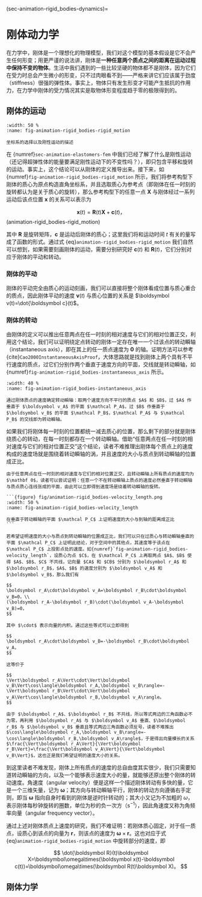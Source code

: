(sec-animation-rigid_bodies-dynamics)=
# 刚体动力学

在力学中，刚体是一个理想化的物理模型，我们对这个模型的基本假设是它不会产生任何形变；用更严谨的说法讲，刚体是**一种任意两个质点之间的距离在运动过程中保持不变的物体**。生活中我们遇到的一些比较坚硬的物体都不是刚体，因为它们在受力时总会产生微小的形变，只不过肉眼看不到——严格来讲它们应该属于劲度（stiffness）很强的弹性体。事实上，物体只有发生形变才可能产生抵抗的作用力，在力学中刚体的受力情况其实是取物体形变程度趋于零的极限得到的。

## 刚体的运动

```{figure} fig/animation-rigid_bodies-rigid_motion.png
:width: 50 %
:name: fig-animation-rigid_bodies-rigid_motion

坐标系的选择以及刚性运动的描述
```

在 {numref}`sec-animation-elastomers-fem` 中我们已经了解了什么是刚性运动（还记得超弹性体的能量要满足刚性运动下的不变性吗？），即只包含平移和旋转的运动。事实上，这个结论可以从刚体的定义推导出来。接下来，如{numref}`fig-animation-rigid_bodies-rigid_motion` 所示，我们将参考构型下刚体的质心为原点构造直角坐标系，并且选取质心为参考点（即刚体在任一时刻的旋转都认为是关于质心的旋转），那么参考构型下的任意一点 $\boldsymbol X$ 与刚体经过一系列运动后该点位置 $\boldsymbol x$ 的关系可以表示为

$$
\boldsymbol x(t)=\boldsymbol R(t)\boldsymbol X+\boldsymbol c(t)，
$$ (animation-rigid_bodies-rigid_motion)

其中 $\boldsymbol R$ 是旋转矩阵，$\boldsymbol c$ 是运动后刚体的质心；这里我们将和运动时间 $t$ 有关的量写成了函数的形式。通过式 {eq}`animation-rigid_bodies-rigid_motion` 我们自然可以想到，如果需要刻画刚体的运动，需要分别研究好 $\boldsymbol c(t)$ 和 $\boldsymbol R(t)$，它们分别对应于刚体的平动和转动。

### 刚体的平动

刚体的平动完全由质心的运动刻画，我们可以直接将整个刚体看成位置与质心重合的质点，因此刚体平动的速度 $\boldsymbol v(t)$ 与质心位置的关系是 $\boldsymbol v(t)=\dot{\boldsymbol c}(t)$。

### 刚体的转动

由刚体的定义可以推出任意两点在任一时刻的相对速度与它们的相对位置正交，利用这个结论，我们可以证明绕定点转动的刚体一定存在唯一一个过该点的转动瞬轴（instantaneous axis），即在其上的任一质点速度为 $\mathbf 0$ 的轴。证明方法可以参考 {cite}`Cao2000InstantaneousAxisProof`，大体思路就是找到刚体上两个具有不平行速度的质点，过它们分别作两个垂直于速度方向的平面，交线就是转动瞬轴，如{numref}`fig-animation-rigid_bodies-instantaneous_axis` 所示。

```{figure} fig/animation-rigid_bodies-instantaneous_axis.png
:width: 40 %
:name: fig-animation-rigid_bodies-instantaneous_axis

通过刚体质点的速度确定转动瞬轴：取两个速度方向不平行的质点 $A$ 和 $B$，过 $A$ 作垂直于 $\boldsymbol v_A$ 的平面 $\mathcal P_A$，过 $B$ 作垂直于 $\boldsymbol v_B$ 的平面 $\mathcal P_B$，$\mathcal P_A$ 与 $\mathcal P_B$ 的交线即为转动瞬轴。
```

如果我们将刚体每一时刻的位置都统一减去质心的位置，那么剩下的部分就是刚体绕质心的转动，在每一时刻都存在一个转动瞬轴。借助“任意两点在任一时刻的相对速度与它们的相对位置正交”这个结论，读者不难推理出刚体每个质点上的速度构成的速度场就是围绕着转动瞬轴的涡，并且速度的大小与质点到转动瞬轴的位置成正比。

````{hint}
由于任意两点在任一时刻的相对速度与它们的相对位置正交，且转动瞬轴上所有质点的速度均为 $\mathbf 0$，读者可以尝试证明：任意一个不在转动瞬轴上质点的速度必然垂直于转动瞬轴与质点质心连线张成的平面，由此可以立即得到速度场是绕着转动瞬轴的旋转。

```{figure} fig/animation-rigid_bodies-velocity_length.png
:width: 50 %
:name: fig-animation-rigid_bodies-velocity_length

在垂直于转动瞬轴的平面 $\mathcal P_C$ 上证明速度的大小与到轴的距离成正比
```

若希望证明速度的大小与质点到转动瞬轴的位置成正比，我们可以只在过质心与转动瞬轴垂直的平面 $\mathcal P_C$ 上证明此结论，对于空间中的其他点，其速度等于该点在 $\mathcal P_C$ 上投影点处的速度。如{numref}`fig-animation-rigid_bodies-velocity_length`，设质心为点 $C$，在 $\mathcal P_C$ 上再取两点 $A$、$B$ 使得 $A$、$B$、$C$ 不共线，记向量 $CA$ 和 $CB$ 分别为 $\boldsymbol r_A$ 和 $\boldsymbol r_B$，$A$、$B$ 的速度分别为 $\boldsymbol v_A$ 和 $\boldsymbol v_B$，那么我们有

$$
\boldsymbol r_A\cdot\boldsymbol v_A=\boldsymbol r_B\cdot\boldsymbol v_B=0，\\
(\boldsymbol r_A-\boldsymbol r_B)\cdot(\boldsymbol v_A-\boldsymbol v_B)=0，
$$

其中 $\cdot$ 表示向量的内积。通过这些等式可以立即得到

$$
\boldsymbol r_A\cdot\boldsymbol v_B=-\boldsymbol r_B\cdot\boldsymbol v_A，
$$

这等价于

$$
\Vert\boldsymbol r_A\Vert\cdot\Vert\boldsymbol v_B\Vert\cos\langle\boldsymbol r_A,\boldsymbol v_B\rangle=-\Vert\boldsymbol r_B\Vert\cdot\Vert\boldsymbol v_A\Vert\cos\langle\boldsymbol r_B,\boldsymbol v_A\rangle。
$$

由于 $\boldsymbol r_A$、$\boldsymbol r_B$ 不共线，所以等式两边的三角函数必不为零，再利用 $\boldsymbol r_A$ 与 $\boldsymbol v_A$ 垂直、$\boldsymbol r_B$ 与 $\boldsymbol v_B$ 垂直且等式两边三角函数必须反号，读者不难推出 $\cos\langle\boldsymbol r_A,\boldsymbol v_B\rangle=-\cos\langle\boldsymbol r_B,\boldsymbol v_A\rangle$，于是得出向量模长的关系 $\frac{\Vert\boldsymbol r_A\Vert}{\Vert\boldsymbol r_B\Vert}=\frac{\Vert\boldsymbol v_A\Vert}{\Vert\boldsymbol v_B\Vert}$，这也正是我们希望证明的速度大小的关系。
````

到这里读者不难发现，刚体上所有质点的速度的总自由度其实很少，我们只需要知道转动瞬轴的方向，以及一个能够表示速度大小的量，就能够还原出整个刚体的转动速度。角速度（angular velocity）便是这样一个描述刚体转动有多快的量，它是一个三维矢量，记为 $\boldsymbol\omega$；其方向与转动瞬轴平行，刚体的转动方向遵循右手定则，即当 $\boldsymbol\omega$ 指向自身时看到的刚体是逆时针转动的；其大小又记为不加粗的 $\omega$，表示刚体每秒钟旋转的圈数，单位为秒的负一次方（$\mathrm s^{-1}$），因此角速度又称为角频率向量（angular frequency vector）。

通过上述对刚体质点上速度的研究，我们不难证明：若刚体质心固定，对于任一质点，设质心到该点的向量为 $\boldsymbol r$，则该点的速度为 $\boldsymbol\omega\times\boldsymbol r$。这也对应于式 {eq}`animation-rigid_bodies-rigid_motion` 中旋转部分的速度，即

$$
\dot{\boldsymbol R}(t)\boldsymbol X=\boldsymbol\omega\times(\boldsymbol x(t)-\boldsymbol c(t))=\boldsymbol\omega\times(\boldsymbol R(t)\boldsymbol X)。
$$

## 刚体力学

